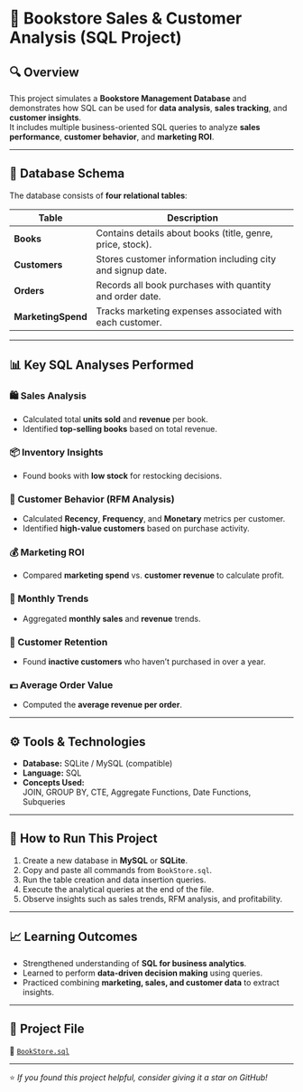 # 📘 Bookstore Sales & Customer Analysis (SQL Project)

## 🔍 Overview  
This project simulates a **Bookstore Management Database** and demonstrates how SQL can be used for **data analysis**, **sales tracking**, and **customer insights**.  
It includes multiple business-oriented SQL queries to analyze **sales performance**, **customer behavior**, and **marketing ROI**.

---

## 🧱 Database Schema  
The database consists of **four relational tables**:

| Table | Description |
|--------|--------------|
| **Books** | Contains details about books (title, genre, price, stock). |
| **Customers** | Stores customer information including city and signup date. |
| **Orders** | Records all book purchases with quantity and order date. |
| **MarketingSpend** | Tracks marketing expenses associated with each customer. |

---

## 📊 Key SQL Analyses Performed

### 🛍️ Sales Analysis
- Calculated total **units sold** and **revenue** per book.
- Identified **top-selling books** based on total revenue.

### 📦 Inventory Insights
- Found books with **low stock** for restocking decisions.

### 👥 Customer Behavior (RFM Analysis)
- Calculated **Recency**, **Frequency**, and **Monetary** metrics per customer.
- Identified **high-value customers** based on purchase activity.

### 💰 Marketing ROI
- Compared **marketing spend** vs. **customer revenue** to calculate profit.

### 📅 Monthly Trends
- Aggregated **monthly sales** and **revenue** trends.

### 🔁 Customer Retention
- Found **inactive customers** who haven’t purchased in over a year.

### 💵 Average Order Value
- Computed the **average revenue per order**.

---

## ⚙️ Tools & Technologies
- **Database:** SQLite / MySQL (compatible)
- **Language:** SQL
- **Concepts Used:**  
  JOIN, GROUP BY, CTE, Aggregate Functions, Date Functions, Subqueries

---

## 🚀 How to Run This Project
1. Create a new database in **MySQL** or **SQLite**.
2. Copy and paste all commands from `BookStore.sql`.
3. Run the table creation and data insertion queries.
4. Execute the analytical queries at the end of the file.
5. Observe insights such as sales trends, RFM analysis, and profitability.

---

## 📈 Learning Outcomes
- Strengthened understanding of **SQL for business analytics**.  
- Learned to perform **data-driven decision making** using queries.  
- Practiced combining **marketing, sales, and customer data** to extract insights.  

---

## 📎 Project File
📂 [`BookStore.sql`](BookStore.sql)

---

⭐ *If you found this project helpful, consider giving it a star on GitHub!*
